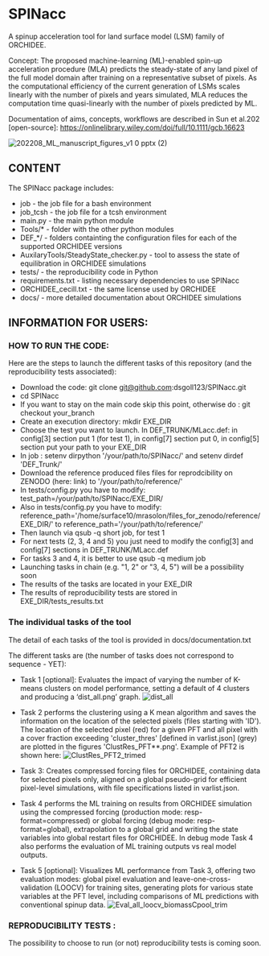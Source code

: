 # SPINacc
A spinup acceleration tool for land surface model (LSM) family of ORCHIDEE.

Concept: The proposed machine-learning (ML)-enabled spin-up acceleration procedure (MLA) predicts the steady-state of any land pixel of the full model domain after training on a representative subset of pixels. As the computational efficiency of the current generation of LSMs scales linearly with the number of pixels and years simulated, MLA reduces the computation time quasi-linearly with the number of pixels predicted by ML. 

Documentation of aims, concepts, workflows are described in Sun et al.202 [open-source]: https://onlinelibrary.wiley.com/doi/full/10.1111/gcb.16623

![202208_ML_manuscript_figures_v1 0 pptx (2)](https://user-images.githubusercontent.com/79981678/209093236-1601237a-7959-42b6-b6f1-306be1bc0b44.png)

## CONTENT
The SPINacc package includes:
* job - the job file for a bash environment
* job_tcsh - the job file for a tcsh environment
* main.py - the main python module
* Tools/* - folder with the other python modules
* DEF_*/  - folders containting the configuration files for each of the supported ORCHIDEE versions
* AuxilaryTools/SteadyState_checker.py - tool to assess the state of equilibration in ORCHIDEE simulations
* tests/ - the reproducibility code in Python
* requirements.txt - listing necessary dependencies to use SPINacc
* ORCHIDEE_cecill.txt - the same license used by ORCHIDEE
* docs/ - more detailed documentation about ORCHIDEE simulations
 
## INFORMATION FOR USERS:
### HOW TO RUN THE CODE:


Here are the steps to launch the different tasks of this repository (and the reproducibility tests associated):

* Download the code: git clone git@github.com:dsgoll123/SPINacc.git
* cd SPINacc
* If you want to stay on the main code skip this point, otherwise do : git checkout your_branch
* Create an execution directory: mkdir EXE_DIR
* Choose the test you want to launch. In DEF_TRUNK/MLacc.def: in config[3] section put 1 (for test 1), in config[7] section put 0,  in config[5] section put your path to your EXE_DIR
* In job : setenv dirpython '/your/path/to/SPINacc/' and setenv dirdef 'DEF_Trunk/'
* Download the reference produced files files for reprodcibility on ZENODO (here: link) to '/your/path/to/reference/'
* In tests/config.py you have to modify: test_path=/your/path/to/SPINacc/EXE_DIR/
* Also in tests/config.py you have to modify: reference_path='/home/surface10/mrasolon/files_for_zenodo/reference/EXE_DIR/' to reference_path='/your/path/to/reference/'
* Then launch via qsub -q short job, for test 1
* For next tests (2, 3, 4 and 5) you just need to modify the config[3] and config[7] sections in DEF_TRUNK/MLacc.def 
* For tasks 3 and 4, it is better to use qsub -q medium job
* Launching tasks in chain (e.g. "1, 2" or "3, 4, 5") will be a possibility soon 
* The results of the tasks are located in your EXE_DIR
* The results of reproducibility tests are stored in EXE_DIR/tests_results.txt


### The individual tasks of the tool
The detail of each tasks of the tool is provided in docs/documentation.txt

The different tasks are (the number of tasks does not correspond to sequence - YET):
* Task 1 [optional]: Evaluates the impact of varying the number of K-means clusters on model performance, setting a default of 4 clusters and producing a ‘dist_all.png’ graph.
![dist_all](https://user-images.githubusercontent.com/79981678/197764400-deaac192-a26b-4f38-8eb1-6a0b50da65c9.png)

* Task 2 performs the clustering using a K mean algorithm and saves the information on the location of the selected pixels (files starting with 'ID'). The location of the selected pixel (red) for a given PFT and all pixel with a cover fraction exceeding 'cluster_thres' [defined in varlist.json] (grey) are plotted in the figures 'ClustRes_PFT**.png'. Example of PFT2 is shown here:
![ClustRes_PFT2_trimed](https://user-images.githubusercontent.com/79981678/197765127-05ef8271-79a0-4775-803c-a1759c413376.png)

* Task 3: Creates compressed forcing files for ORCHIDEE, containing data for selected pixels only, aligned on a global pseudo-grid for efficient pixel-level simulations, with file specifications listed in varlist.json.

* Task 4 performs the ML training on results from ORCHIDEE simulation using the compressed forcing (production mode: resp-format=compressed) or global forcing (debug mode: resp-format=global), extrapolation to a global grid and writing the state variables into global restart files for ORCHIDEE. In debug mode Task 4 also performs the evaluation of ML training outputs vs real model outputs.

* Task 5 [optional]: Visualizes ML performance from Task 3, offering two evaluation modes: global pixel evaluation and leave-one-cross-validation (LOOCV) for training sites, generating plots for various state variables at the PFT level, including comparisons of ML predictions with conventional spinup data.
![Eval_all_loocv_biomassCpool_trim](https://user-images.githubusercontent.com/79981678/197768665-c868f95b-d7f4-4a2f-a942-d37c9e509596.png)


### REPRODUCIBILITY TESTS : 
The possibility to choose to run (or not) reproducibility tests is coming soon.





